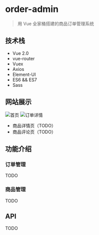 # order-admin

> 用 Vue 全家桶搭建的商品订单管理系统


## 技术栈
- Vue 2.0
- vue-router
- Vuex
- Axios
- Element-UI
- ES6 && ES7
- Sass

## 网站展示
![首页](https://ws4.sinaimg.cn/large/006tNc79ly1fi7qp8274qj31kw14dn30.jpg)
![订单详情](https://ws1.sinaimg.cn/large/006tNc79ly1fi7qqwk2rdj31kw0scn59.jpg)
- 商品详情页（TODO）
- 商品评论页（TODO）


## 功能介绍
### 订单管理
TODO

### 商品管理
TODO


## API
TODO
